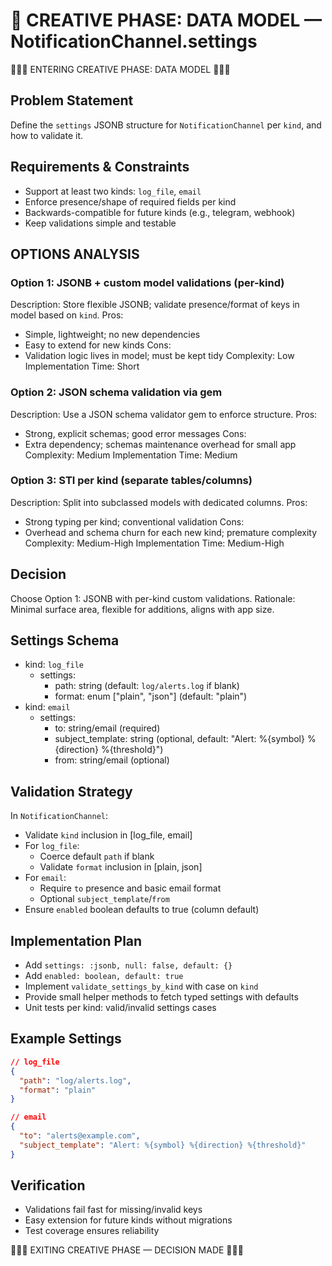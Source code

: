 # 🎨 CREATIVE PHASE: DATA MODEL — NotificationChannel.settings

🎨🎨🎨 ENTERING CREATIVE PHASE: DATA MODEL 🎨🎨🎨

## Problem Statement
Define the `settings` JSONB structure for `NotificationChannel` per `kind`, and how to validate it.

## Requirements & Constraints
- Support at least two kinds: `log_file`, `email`
- Enforce presence/shape of required fields per kind
- Backwards-compatible for future kinds (e.g., telegram, webhook)
- Keep validations simple and testable

## OPTIONS ANALYSIS

### Option 1: JSONB + custom model validations (per-kind)
Description: Store flexible JSONB; validate presence/format of keys in model based on `kind`.
Pros:
- Simple, lightweight; no new dependencies
- Easy to extend for new kinds
Cons:
- Validation logic lives in model; must be kept tidy
Complexity: Low
Implementation Time: Short

### Option 2: JSON schema validation via gem
Description: Use a JSON schema validator gem to enforce structure.
Pros:
- Strong, explicit schemas; good error messages
Cons:
- Extra dependency; schemas maintenance overhead for small app
Complexity: Medium
Implementation Time: Medium

### Option 3: STI per kind (separate tables/columns)
Description: Split into subclassed models with dedicated columns.
Pros:
- Strong typing per kind; conventional validation
Cons:
- Overhead and schema churn for each new kind; premature complexity
Complexity: Medium-High
Implementation Time: Medium-High

## Decision
Choose Option 1: JSONB with per-kind custom validations.
Rationale: Minimal surface area, flexible for additions, aligns with app size.

## Settings Schema
- kind: `log_file`
  - settings:
    - path: string (default: `log/alerts.log` if blank)
    - format: enum ["plain", "json"] (default: "plain")
- kind: `email`
  - settings:
    - to: string/email (required)
    - subject_template: string (optional, default: "Alert: %{symbol} %{direction} %{threshold}")
    - from: string/email (optional)

## Validation Strategy
In `NotificationChannel`:
- Validate `kind` inclusion in [log_file, email]
- For `log_file`:
  - Coerce default `path` if blank
  - Validate `format` inclusion in [plain, json]
- For `email`:
  - Require `to` presence and basic email format
  - Optional `subject_template`/`from`
- Ensure `enabled` boolean defaults to true (column default)

## Implementation Plan
- Add `settings: :jsonb, null: false, default: {}`
- Add `enabled: boolean, default: true`
- Implement `validate_settings_by_kind` with case on `kind`
- Provide small helper methods to fetch typed settings with defaults
- Unit tests per kind: valid/invalid settings cases

## Example Settings
```json
// log_file
{
  "path": "log/alerts.log",
  "format": "plain"
}

// email
{
  "to": "alerts@example.com",
  "subject_template": "Alert: %{symbol} %{direction} %{threshold}"
}
```

## Verification
- Validations fail fast for missing/invalid keys
- Easy extension for future kinds without migrations
- Test coverage ensures reliability

🎨🎨🎨 EXITING CREATIVE PHASE — DECISION MADE 🎨🎨🎨
